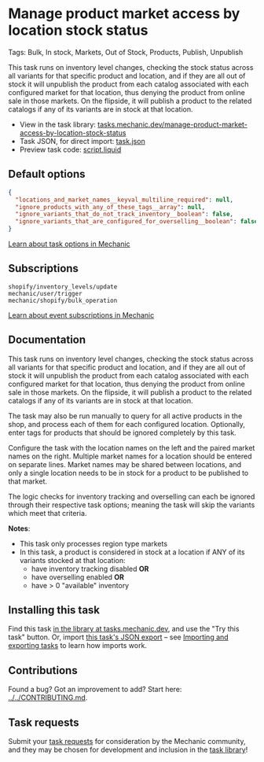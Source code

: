# Manage product market access by location stock status

Tags: Bulk, In stock, Markets, Out of Stock, Products, Publish, Unpublish

This task runs on inventory level changes, checking the stock status across all variants for that specific product and location, and if they are all out of stock it will unpublish the product from each catalog associated with each configured market for that location, thus denying the product from online sale in those markets. On the flipside, it will publish a product to the related catalogs if any of its variants are in stock at that location.

* View in the task library: [tasks.mechanic.dev/manage-product-market-access-by-location-stock-status](https://tasks.mechanic.dev/manage-product-market-access-by-location-stock-status)
* Task JSON, for direct import: [task.json](../../tasks/manage-product-market-access-by-location-stock-status.json)
* Preview task code: [script.liquid](./script.liquid)

## Default options

```json
{
  "locations_and_market_names__keyval_multiline_required": null,
  "ignore_products_with_any_of_these_tags__array": null,
  "ignore_variants_that_do_not_track_inventory__boolean": false,
  "ignore_variants_that_are_configured_for_overselling__boolean": false
}
```

[Learn about task options in Mechanic](https://learn.mechanic.dev/core/tasks/options)

## Subscriptions

```liquid
shopify/inventory_levels/update
mechanic/user/trigger
mechanic/shopify/bulk_operation
```

[Learn about event subscriptions in Mechanic](https://learn.mechanic.dev/core/tasks/subscriptions)

## Documentation

This task runs on inventory level changes, checking the stock status across all variants for that specific product and location, and if they are all out of stock it will unpublish the product from each catalog associated with each configured market for that location, thus denying the product from online sale in those markets. On the flipside, it will publish a product to the related catalogs if any of its variants are in stock at that location.

The task may also be run manually to query for all active products in the shop, and process each of them for each configured location. Optionally, enter tags for products that should be ignored completely by this task.

Configure the task with the location names on the left and the paired market names on the right. Multiple market names for a location should be entered on separate lines. Market names may be shared between locations, and only a single location needs to be in stock for a product to be published to that market.

The logic checks for inventory tracking and overselling can each be ignored through their respective task options; meaning the task will skip the variants which meet that criteria.

**Notes**:
- This task only processes region type markets
- In this task, a product is considered in stock at a location if ANY of its variants stocked at that location:
  - have inventory tracking disabled **OR**
  - have overselling enabled **OR**
  - have > 0 "available" inventory



## Installing this task

Find this task [in the library at tasks.mechanic.dev](https://tasks.mechanic.dev/manage-product-market-access-by-location-stock-status), and use the "Try this task" button. Or, import [this task's JSON export](../../tasks/manage-product-market-access-by-location-stock-status.json) – see [Importing and exporting tasks](https://learn.mechanic.dev/core/tasks/import-and-export) to learn how imports work.

## Contributions

Found a bug? Got an improvement to add? Start here: [../../CONTRIBUTING.md](../../CONTRIBUTING.md).

## Task requests

Submit your [task requests](https://mechanic.canny.io/task-requests) for consideration by the Mechanic community, and they may be chosen for development and inclusion in the [task library](https://tasks.mechanic.dev/)!
